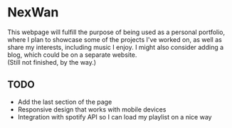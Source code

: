 # NexWan

This webpage will fulfill the purpose of being used as a personal portfolio, where I plan to showcase some of the projects I've worked on, as well as share my interests, including music I enjoy. I might also consider adding a blog, which could be on a separate website. <br>
(Still not finished, by the way.)


## TODO
- Add the last section of the page
- Responsive design that works with mobile devices
- Integration with spotify API so I can load my playlist on a nice way